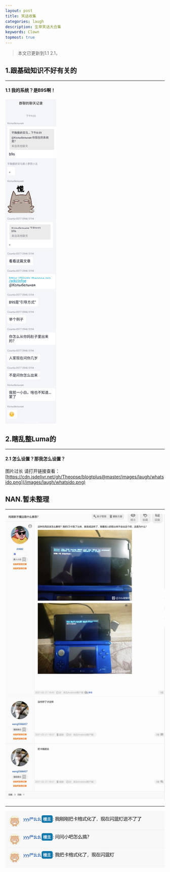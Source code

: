 ```yaml
---
layout: post
title: 笑话收集
categories: laugh
description: 生草笑话大合集
keywords: Clown
topmost: true
---
```


> 本文已更新到1.1 2.1，

## 1.跟基础知识不好有关的

---

#### 1.1 我的系统？是B9S啊！

![b9s](/images/mysystemisb9s.png)

## 2.瞎乱整Luma的
---

#### 2.1 怎么设置？那我怎么设置？

图片过长 请打开链接查看：[https://cdn.jsdelivr.net/gh/Theopse/blogtplus@master/images/laugh/whatsido.png](/images/laugh/whatsido.png)

## NAN.暂未整理

---

![other1](/images/laugh/Ce.png)

---

![other2](/images/laugh/ahasda.png)

